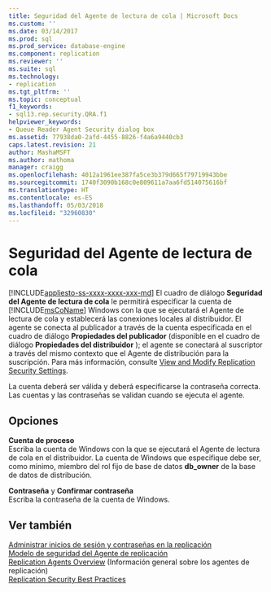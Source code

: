 ```yaml
---
title: Seguridad del Agente de lectura de cola | Microsoft Docs
ms.custom: ''
ms.date: 03/14/2017
ms.prod: sql
ms.prod_service: database-engine
ms.component: replication
ms.reviewer: ''
ms.suite: sql
ms.technology:
- replication
ms.tgt_pltfrm: ''
ms.topic: conceptual
f1_keywords:
- sql13.rep.security.QRA.f1
helpviewer_keywords:
- Queue Reader Agent Security dialog box
ms.assetid: 77938da0-2afd-4455-8826-f4a6a9440cb3
caps.latest.revision: 21
author: MashaMSFT
ms.author: mathoma
manager: craigg
ms.openlocfilehash: 4012a1961ee387fa5ce3b379d665f79719943bbe
ms.sourcegitcommit: 1740f3090b168c0e809611a7aa6fd514075616bf
ms.translationtype: HT
ms.contentlocale: es-ES
ms.lasthandoff: 05/03/2018
ms.locfileid: "32960830"
---
```

# <a name="queue-reader-agent-security"></a>Seguridad del Agente de lectura de cola
[!INCLUDE[appliesto-ss-xxxx-xxxx-xxx-md](../../includes/appliesto-ss-xxxx-xxxx-xxx-md.md)]
  El cuadro de diálogo **Seguridad del Agente de lectura de cola** le permitirá especificar la cuenta de [!INCLUDE[msCoName](../../includes/msconame-md.md)] Windows con la que se ejecutará el Agente de lectura de cola y establecerá las conexiones locales al distribuidor. El agente se conecta al publicador a través de la cuenta especificada en el cuadro de diálogo **Propiedades del publicador** (disponible en el cuadro de diálogo **Propiedades del distribuidor** ); el agente se conectará al suscriptor a través del mismo contexto que el Agente de distribución para la suscripción. Para más información, consulte [View and Modify Replication Security Settings](../../relational-databases/replication/security/view-and-modify-replication-security-settings.md).  
  
 La cuenta deberá ser válida y deberá especificarse la contraseña correcta. Las cuentas y las contraseñas se validan cuando se ejecuta el agente.  
  
## <a name="options"></a>Opciones  
 **Cuenta de proceso**  
 Escriba la cuenta de Windows con la que se ejecutará el Agente de lectura de cola en el distribuidor. La cuenta de Windows que especifique debe ser, como mínimo, miembro del rol fijo de base de datos **db_owner** de la base de datos de distribución.  
  
 **Contraseña** y **Confirmar contraseña**  
 Escriba la contraseña de la cuenta de Windows.  
  
## <a name="see-also"></a>Ver también  
 [Administrar inicios de sesión y contraseñas en la replicación](../../relational-databases/replication/security/manage-logins-and-passwords-in-replication.md)   
 [Modelo de seguridad del Agente de replicación](../../relational-databases/replication/security/replication-agent-security-model.md)   
 [Replication Agents Overview](../../relational-databases/replication/agents/replication-agents-overview.md)  (Información general sobre los agentes de replicación)  
 [Replication Security Best Practices](../../relational-databases/replication/security/replication-security-best-practices.md)  
  
  
